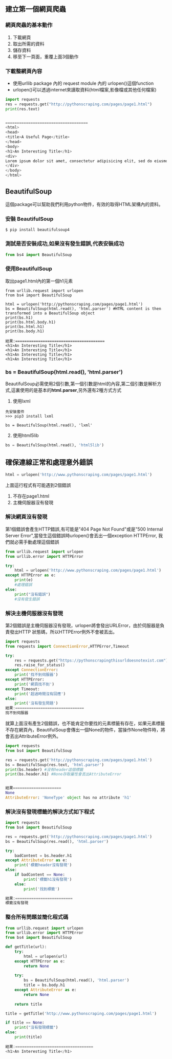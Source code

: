 ## 建立第一個網頁爬蟲
### 網頁爬蟲的基本動作
1. 下載網頁
2. 取出所需的資料
3. 儲存資料
4. 移至下一頁面，重覆上面3個動作

### 下載整網頁內容
- 使用urllib package 內的 request module 內的 urlopen()這個function
- urlopen()可以透過internet來讀取資料(html檔案,影像檔或其他任何檔案)

```python
import requests
res = requests.get("http://pythonscraping.com/pages/page1.html")
print(res.text)


====================================
<html>
<head>
<title>A Useful Page</title>
</head>
<body>
<h1>An Interesting Title</h1>
<div>
Lorem ipsum dolor sit amet, consectetur adipisicing elit, sed do eiusmod tempor incididunt ut labore et dolore magna aliqua. Ut enim ad minim veniam, quis nostrud exercitation ullamco laboris nisi ut aliquip ex ea commodo consequat. Duis aute irure dolor in reprehenderit in voluptate velit esse cillum dolore eu fugiat nulla pariatur. Excepteur sint occaecat cupidatat non proident, sunt in culpa qui officia deserunt mollit anim id est laborum.
</div>
</body>
</html>
```

## BeautifulSoup

這個package可以幫助我們利用python物件，有效的取得HTML架構內的資料。

### 安裝 BeautifulSoup

```
$ pip install beautifulsoup4
```

### 測試是否安裝成功,如果沒有發生錯誤,代表安裝成功

```python
from bs4 import BeautifulSoup
```

### 使用BeautifulSoup

取出page1.html內的第一個h1元素

```
from urllib.request import urlopen
from bs4 import BeautifulSoup

html = urlopen('http://pythonscraping.com/pages/page1.html')
bs = BeautifulSoup(html.read(), 'html.parser') #HTML content is then transformed into a BeautifulSoup object
print(bs.h1)
print(bs.html.body.h1)
print(bs.html.h1)
print(bs.body.h1)

結果:=======================================
<h1>An Interesting Title</h1>
<h1>An Interesting Title</h1>
<h1>An Interesting Title</h1>
<h1>An Interesting Title</h1>
```

### bs = BeautifulSoup(html.read(), 'html.parser')
BeautifulSoup必需使用2個引數,第一個引數是html的內容,第二個引數是解析方式,這裏使用的是基本的**html.parser**,另外還有2種方式方式

1. 使用lxml

```
先安裝套件
>>> pip3 install lxml

bs = BeautifulSoup(html.read(), 'lxml'
```

2. 使用html5lib

```python
bs = BeautifulSoup(html.read(), 'html5lib')
```

## 確保連線正常和處理意外錯誤

```python
html = urlopen('http://www.pythonscraping.com/pages/page1.html')
```

上面這行程式有可能遇到2個錯誤

1. 不存在page1.html
2. 主機伺服器沒有發現

### 解決網頁沒有發現
第1個錯誤會產生HTTP錯誤,有可能是"404 Page Not Found"或是"500 Internal Server Error",當發生這個錯誤時urlopen()會丟出一個exception HTTPError, 我們就必需手動處理這個錯誤

```python
from urllib.request import urlopen
from urllib.error import HTTPError

try:
    html = urlopen('http://www.pythonscraping.com/pages/page1.html')
except HTTPError as e:
    print(e)    
    #處理錯誤
else:
    print("沒有錯誤")
    #沒有發生錯誤
```

### 解決主機伺服器沒有發現
第2個錯誤是主機伺服器沒有發現，urlopen將會發出URLError，由於伺服器是負責發出HTTP 狀態碼，所以HTTPError例外不會被丟出。

```python
import requests
from requests import ConnectionError,HTTPError,Timeout

try:
    res = requests.get("https://pythonscrapingthisurldoesnotexist.com")    
    res.raise_for_status()    
except ConnectionError:
    print('找不到伺服器')
except HTTPError:
    print('網頁找不到')
except Timeout:
    print('超過時間沒有回應')
else:
    print('沒有發生問題')    
結果:==============================
找不到伺服器
```

就算上面沒有產生2個錯誤，也不能肯定你要找的元素標籤有存在，如果元素標籤不存在網頁內，BeautifulSoup會傳出一個None的物件，當操作None物件時，將會丟出AttributeError例外。

```python
import requests
from bs4 import BeautifulSoup

res = requests.get('http://pythonscraping.com/pages/page1.html')
bs = BeautifulSoup(res.text, 'html.parser')
print(bs.header) #沒有header這個標籤
print(bs.header.h1) #None存取屬性會丟出AttributeError


結果=====================
None
AttributeError: 'NoneType' object has no attribute 'h1'
```

### 解決沒有發現標籤的解決方式如下程式

```python
import requests
from bs4 import BeautifulSoup

res = requests.get('http://pythonscraping.com/pages/page1.html')
bs = BeautifulSoup(res.read(), 'html.parser')

try:
    badContent = bs.header.h1
except AttributeError as e:
    print('標籤header沒有發現')
else:
    if badContent == None:
        print('標籤h1沒有發現')
    else:
        print('找到標籤')

結果:=========================
標籤沒有發現
```

### 整合所有問題並簡化程式碼

```python
from urllib.request import urlopen 
from urllib.error import HTTPError 
from bs4 import BeautifulSoup

def getTitle(url):
    try:
        html = urlopen(url)
    except HTTPError as e:
        return None
    
    try:
        bs = BeautifulSoup(html.read(), 'html.parser')
        title = bs.body.h1        
    except AttributeError as e:
        return None
    
    return title

title = getTitle('http://www.pythonscraping.com/pages/page1.html')

if title == None:
    print("沒有發現標籤")
else:
    print(title)
    
結果:==================================
<h1>An Interesting Title</h1>
```

